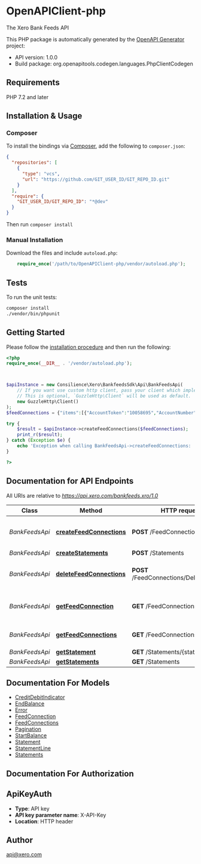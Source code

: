 # OpenAPIClient-php

The Xero Bank Feeds API

This PHP package is automatically generated by the [OpenAPI Generator](https://openapi-generator.tech) project:

- API version: 1.0.0
- Build package: org.openapitools.codegen.languages.PhpClientCodegen

## Requirements

PHP 7.2 and later

## Installation & Usage

### Composer

To install the bindings via [Composer](http://getcomposer.org/), add the following to `composer.json`:

```json
{
  "repositories": [
    {
      "type": "vcs",
      "url": "https://github.com/GIT_USER_ID/GIT_REPO_ID.git"
    }
  ],
  "require": {
    "GIT_USER_ID/GIT_REPO_ID": "*@dev"
  }
}
```

Then run `composer install`

### Manual Installation

Download the files and include `autoload.php`:

```php
    require_once('/path/to/OpenAPIClient-php/vendor/autoload.php');
```

## Tests

To run the unit tests:

```bash
composer install
./vendor/bin/phpunit
```

## Getting Started

Please follow the [installation procedure](#installation--usage) and then run the following:

```php
<?php
require_once(__DIR__ . '/vendor/autoload.php');



$apiInstance = new Consilience\Xero\BankfeedsSdk\Api\BankFeedsApi(
    // If you want use custom http client, pass your client which implements `GuzzleHttp\ClientInterface`.
    // This is optional, `GuzzleHttp\Client` will be used as default.
    new GuzzleHttp\Client()
);
$feedConnections = {"items":[{"AccountToken":"10058695","AccountNumber":"3809058454321500","AccountName":"Mike's Savings Account","AccountType":"BANK","Currency":"GBP"},{"AccountToken":"10045844","AccountNumber":"3809058887441500","AccountName":"Gee's Saving's Account","AccountType":"BANK","Currency":"GBP","Country":"GB"}]}; // \Consilience\Xero\BankfeedsSdk\Model\FeedConnections | Feed Connection(s) to add

try {
    $result = $apiInstance->createFeedConnections($feedConnections);
    print_r($result);
} catch (Exception $e) {
    echo 'Exception when calling BankFeedsApi->createFeedConnections: ', $e->getMessage(), PHP_EOL;
}

?>
```

## Documentation for API Endpoints

All URIs are relative to *https://api.xero.com/bankfeeds.xro/1.0*

Class | Method | HTTP request | Description
------------ | ------------- | ------------- | -------------
*BankFeedsApi* | [**createFeedConnections**](docs/Api/BankFeedsApi.md#createfeedconnections) | **POST** /FeedConnections | create one or more new feed connection
*BankFeedsApi* | [**createStatements**](docs/Api/BankFeedsApi.md#createstatements) | **POST** /Statements | 
*BankFeedsApi* | [**deleteFeedConnections**](docs/Api/BankFeedsApi.md#deletefeedconnections) | **POST** /FeedConnections/DeleteRequests | delete an exsiting feed connection
*BankFeedsApi* | [**getFeedConnection**](docs/Api/BankFeedsApi.md#getfeedconnection) | **GET** /FeedConnections/{id} | get single feed connection by id
*BankFeedsApi* | [**getFeedConnections**](docs/Api/BankFeedsApi.md#getfeedconnections) | **GET** /FeedConnections | searches feed connections
*BankFeedsApi* | [**getStatement**](docs/Api/BankFeedsApi.md#getstatement) | **GET** /Statements/{statementId} | 
*BankFeedsApi* | [**getStatements**](docs/Api/BankFeedsApi.md#getstatements) | **GET** /Statements | 


## Documentation For Models

 - [CreditDebitIndicator](docs/Model/CreditDebitIndicator.md)
 - [EndBalance](docs/Model/EndBalance.md)
 - [Error](docs/Model/Error.md)
 - [FeedConnection](docs/Model/FeedConnection.md)
 - [FeedConnections](docs/Model/FeedConnections.md)
 - [Pagination](docs/Model/Pagination.md)
 - [StartBalance](docs/Model/StartBalance.md)
 - [Statement](docs/Model/Statement.md)
 - [StatementLine](docs/Model/StatementLine.md)
 - [Statements](docs/Model/Statements.md)


## Documentation For Authorization



## ApiKeyAuth


- **Type**: API key
- **API key parameter name**: X-API-Key
- **Location**: HTTP header



## Author

api@xero.com

